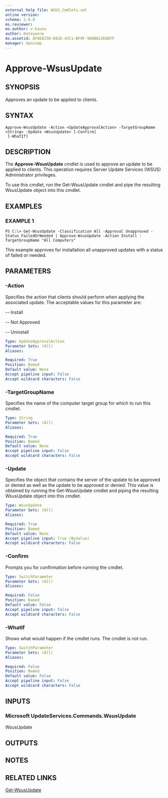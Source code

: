 ```yaml
---
external help file: WSUS_Cmdlets.xml
online version: 
schema: 2.0.0
ms.reviewer:
ms.author: v-kaunu
author: Kateyanne
ms.assetid: AF8E8258-D82E-43C1-BF9F-96DBA22E8B7F
manager: dansimp
---
```


# Approve-WsusUpdate

## SYNOPSIS
Approves an update to be applied to clients.

## SYNTAX

```
Approve-WsusUpdate -Action <UpdateApprovalAction> -TargetGroupName <String> -Update <WsusUpdate> [-Confirm]
 [-WhatIf]
```

## DESCRIPTION
The **Approve-WsusUpdate** cmdlet is used to approve an update to be applied to clients.
This operation requires Server Update Services (WSUS) Administrator privileges.

To use this cmdlet, run the Get-WsusUpdate cmdlet and pipe the resulting WsusUpdate object into this cmdlet.

## EXAMPLES

### EXAMPLE 1
```
PS C:\> Get-WsusUpdate -Classification All -Approval Unapproved -Status FailedOrNeeded | Approve-WsusUpdate -Action Install -TargetGroupName "All Computers"
```

This example approves for installation all unapproved updates with a status of failed or needed.

## PARAMETERS

### -Action
Specifies the action that clients should perform when applying the associated update.
The acceptable values for this parameter are:

 -- Install 

 -- Not Approved 

 -- Uninstall

```yaml
Type: UpdateApprovalAction
Parameter Sets: (All)
Aliases: 

Required: True
Position: Named
Default value: None
Accept pipeline input: False
Accept wildcard characters: False
```

### -TargetGroupName
Specifies the name of the computer target group for which to run this cmdlet.

```yaml
Type: String
Parameter Sets: (All)
Aliases: 

Required: True
Position: Named
Default value: None
Accept pipeline input: False
Accept wildcard characters: False
```

### -Update
Specifies the object that contains the server of the update to be approved or denied as well as the update to be approved or denied.
This value is obtained by running the Get-WsusUpdate cmdlet and piping the resulting WsusUpdate object into this cmdlet.

```yaml
Type: WsusUpdate
Parameter Sets: (All)
Aliases: 

Required: True
Position: Named
Default value: None
Accept pipeline input: True (ByValue)
Accept wildcard characters: False
```

### -Confirm
Prompts you for confirmation before running the cmdlet.

```yaml
Type: SwitchParameter
Parameter Sets: (All)
Aliases: 

Required: False
Position: Named
Default value: False
Accept pipeline input: False
Accept wildcard characters: False
```

### -WhatIf
Shows what would happen if the cmdlet runs.
The cmdlet is not run.

```yaml
Type: SwitchParameter
Parameter Sets: (All)
Aliases: 

Required: False
Position: Named
Default value: False
Accept pipeline input: False
Accept wildcard characters: False
```

## INPUTS

### Microsoft UpdateServices.Commands.WsusUpdate
WsusUpdate

## OUTPUTS

## NOTES

## RELATED LINKS

[Get-WsusUpdate](./Get-WsusUpdate.md)

